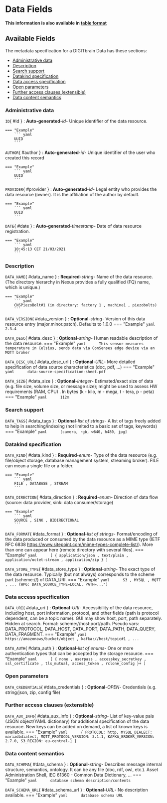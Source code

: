 <style>
  .md-content__button {
    display: none;
  }
</style>
# Data Fields

**This information is also available in [table format](/tables/data/)**


## Available Fields 

The metadata specification for a DIGITbrain Data
has these sections:

- [Administrative data](#administrative-data)
- [Description](#description)
- [Search support](#search-support)
- [Datakind specification](#datakind-specification)
- [Data access specification](#data-access-specification)
- [Open parameters](#open-parameters)
- [Further access clauses (extensible)](#further-access-clauses-extensible)
- [Data content semantics](#data-content-semantics)


### Administrative data


`ID`{ #id }
:   **Auto-generated**-*id*- Unique identifier of the data resource.

    === "Example"
        ``` yaml     
        UUID
        ```

`AUTHOR`{ #author }
:   **Auto-generated**-*id*- Unique identifier of the user who created this record

    === "Example"
        ``` yaml     
        UUID
        ```

`PROVIDER`{ #provider }
:   **Auto-generated**-*id*- Legal entity who provides the data resource (owner). It is the affiliation of the author by default.

    === "Example"
        ``` yaml     
        UUID
        ```

`DATE`{ #date }
:   **Auto-generated**-*timestamp*- Date of data resource registration.

    === "Example"
        ``` yaml     
        10:45:13 CET 21/03/2021
        ```


### Description


`DATA_NAME`{ #data_name }
:   **Required**-*string*- Name of the data resource. (The directory hierarchy in Nexus provides a fully qualified (FQ) name, which is unique.)

    === "Example"
        ``` yaml     
        CNSPiezoBolt#1 (in directory: factory 1 , machine1 , piezobolts)
        ```

`DATA_VERSION`{ #data_version }
:   **Optional**-*string*- Version of this data resource entry (major.minor.patch). Defaults to 1.0.0
    === "Example"
        ``` yaml     
        2.3.4
        ```

`DATA_DESC`{ #data_desc }
:   **Optional**-*string*- Human readable description of the data resource.
    === "Example"
        ``` yaml     
        This sensor measures temperature in Celsius, sends data via ConSenses edge device via an MQTT broker
        ```

`DATA_DESC_URL`{ #data_desc_url }
:   **Optional**-*URL*- More detailed specification of data source characteristics (doc, pdf, …)
    === "Example"
        ``` yaml     
        data-source-specification-sheet.pdf
        ```

`DATA_SIZE`{ #data_size }
:   **Optional**-*integer*- Estimated/exact size of data (e.g. file size, volume size, or message size); might be used to assess HW requirements (RAM, CPU) . In bytes (k - kilo, m - mega, t - tera, p - peta)
    === "Example"
        ``` yaml     
        112m
        ```


### Search support


`DATA_TAGS`{ #data_tags }
:   **Optional**-*list of strings*- A list of tags freely added to help in searching/indexing (not limited to a basic set of tags, keywords)
    === "Example"
        ``` yaml     
        [camera, rgb, w640, h480, jpg]
        ```


### Datakind specification


`DATA_KIND`{ #data_kind }
:   **Required**-*enum*- Type of the data resource (e.g. file/object storage, database management system, streaming broker). FILE can mean a single file or a folder.

    === "Example"
        ``` yaml     
        FILE , DATABASE , STREAM
        ```

`DATA_DIRECTION`{ #data_direction }
:   **Required**-*enum*- Direction of data flow (source: data provider, sink: data consumer/storage)

    === "Example"
        ``` yaml     
        SOURCE , SINK , BIDIRECTIONAL
        ```

`DATA_FORMAT`{ #data_format }
:   **Optional**-*list of strings*- Format/encoding of the data produced or consumed by the data resource as a MIME type (IETF RFC 6838 https://www.sitepoint.com/mime-types-complete-list/). More than one can appear here (remote directory with several files).
    === "Example"
        ``` yaml     
        [ { application/json , text/plain , application/octet-stream , application/zip } ] 
        ```

`DATA_STORE_TYPE`{ #data_store_type }
:   **Optional**-*string*- The exact type of the data resource. Typically (but not always) corresponds to the scheme part (scheme://) of DATA_URI.
    === "Example"
        ``` yaml     
        S3 , MYSQL , MQTT , ... (WP6: DATA_SOURCE_TYPE=LOCAL, PATH=...")
        ```


### Data access specification


`DATA_URI`{ #data_uri }
:   **Optional**-*URI*- Accessibility of the data resource, including host, port information, protocol, and other fields (path is protocol dependent, can be a topic name). GUI may show host, port, path separately. Hidden at search. Format: scheme://host:port/path.  Pseudo vars: DATA_PROTOCOL, DATA_HOST, DATA_PORT, DATA_PATH, DATA_QUERY, DATA_FRAGMENT.
    === "Example"
        ``` yaml     
        https://amazonaws/bucket/object , kafka://host/topic#1 , ...
        ```

`DATA_AUTH`{ #data_auth }
:   **Optional**-*list of enums*- One or more authentication types that can be accepted by the storage resource.
    === "Example"
        ``` yaml     
        [ { none , userpass , accesskey_secretkey , ssl_certificate , tls_mutual, access_token , rclone_config }+ ]
        ```


### Open parameters


`DATA_CREDENTIALS`{ #data_credentials }
:   **Optional**-*OPEN*- Credentials (e.g. string/json, zip, config file)


### Further access clauses (extensible)


`DATA_AUX_INFO`{ #data_aux_info }
:   **Optional**-*string*- List of key-value pais (JSON object/YAML dictionary) for additional specification of the data resource. New keys can be added on demand, a list of known keys is available.
    === "Example"
        ``` yaml     
        { PROTOCOL: http, MYSQL_DIALECT: mariadbdialect, MQTT_PROTOCOL_VERSION: 3.1.1, KAFKA_BROKER_VERSION: 2.7.0, S3_REGION: eu-central-1 }
        ```


### Data content semantics


`DATA_SCHEMA`{ #data_schema }
:   **Optional**-*string*- Describes message internal structure, semantics, ontology. It can be any file (doc, rdf, owl, etc.). Asset Administration Shell, IEC 61360 - Common Data Dictionary, ...
    === "Example"
        ``` yaml     
        database schema description/contents 
        ```

`DATA_SCHEMA_URL`{ #data_schema_url }
:   **Optional**-*URL*- No description available.
    === "Example"
        ``` yaml     
        database schema URL
        ```
